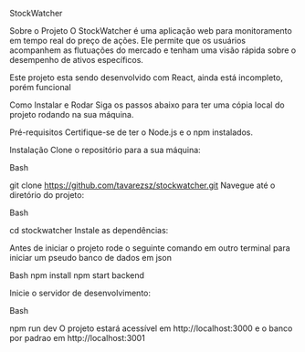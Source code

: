 StockWatcher

Sobre o Projeto
O StockWatcher é uma aplicação web para monitoramento em tempo real do preço de ações. Ele permite que os usuários acompanhem as flutuações do mercado e tenham uma visão rápida sobre o desempenho de ativos específicos.

Este projeto esta sendo desenvolvido com React, ainda está incompleto, porém funcional


Como Instalar e Rodar
Siga os passos abaixo para ter uma cópia local do projeto rodando na sua máquina.

Pré-requisitos
Certifique-se de ter o Node.js e o npm instalados.

Instalação
Clone o repositório para a sua máquina:

Bash

git clone https://github.com/tavarezsz/stockwatcher.git
Navegue até o diretório do projeto:

Bash

cd stockwatcher
Instale as dependências:

Antes de iniciar o projeto rode o seguinte comando em outro terminal para iniciar um pseudo banco de dados em json

Bash
npm install
npm start backend


Inicie o servidor de desenvolvimento:

Bash

npm run dev
O projeto estará acessível em http://localhost:3000 e o banco por padrao em  http://localhost:3001
